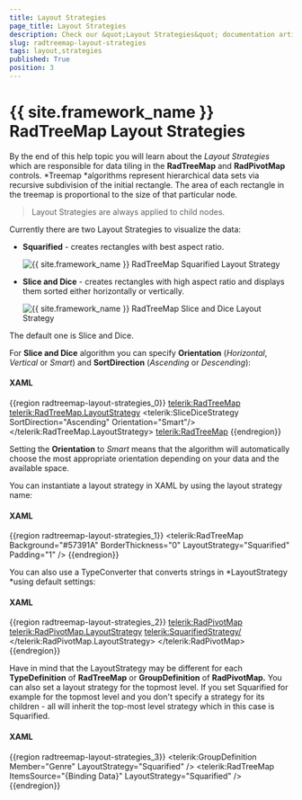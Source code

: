 ```yaml
---
title: Layout Strategies
page_title: Layout Strategies
description: Check our &quot;Layout Strategies&quot; documentation article for the RadTreeMap {{ site.framework_name }} control.
slug: radtreemap-layout-strategies
tags: layout,strategies
published: True
position: 3
---
```


# {{ site.framework_name }} RadTreeMap Layout Strategies

By the end of this help topic you will learn about the *Layout Strategies* which are responsible for data tiling in the __RadTreeMap__ and __RadPivotMap__ controls.
*Treemap *algorithms represent hierarchical data sets via recursive subdivision of the initial rectangle. The area of each rectangle in the treemap is proportional to the size of that particular node.

>Layout Strategies are always applied to child nodes.

Currently there are two Layout Strategies to visualize the data:

* __Squarified__ - creates rectangles with best aspect ratio.

	![{{ site.framework_name }} RadTreeMap Squarified Layout Strategy](images/radtreemap_squarified.PNG) 
	
* __Slice and Dice__ - creates rectangles with high aspect ratio and displays them sorted either horizontally or vertically. 

	![{{ site.framework_name }} RadTreeMap Slice and Dice Layout Strategy](images/radtreemap_slice_and_dice.PNG)

The default one is Slice and Dice.

For __Slice and Dice__ algorithm you can specify __Orientation__ (*Horizontal*, *Vertical* or *Smart*) and __SortDirection__ (*Ascending* or *Descending*):

#### __XAML__

{{region radtreemap-layout-strategies_0}}
	<telerik:RadTreeMap>
	   <telerik:RadTreeMap.LayoutStrategy>
	      <telerik:SliceDiceStrategy SortDirection="Ascending" Orientation="Smart"/>
	  </telerik:RadTreeMap.LayoutStrategy>
	<telerik:RadTreeMap>
{{endregion}}

Setting the __Orientation__ to *Smart* means that the algorithm will automatically choose the most appropriate orientation depending on your data and the available space.

You can instantiate a layout strategy in XAML by using the layout strategy name:

#### __XAML__

{{region radtreemap-layout-strategies_1}}
	<telerik:RadTreeMap Background="#57391A" BorderThickness="0"
	LayoutStrategy="Squarified" Padding="1" />
{{endregion}}

You can also use a TypeConverter that converts strings in *LayoutStrategy *using default settings:

#### __XAML__

{{region radtreemap-layout-strategies_2}}
	<telerik:RadPivotMap>
	    <telerik:RadPivotMap.LayoutStrategy>
	      <telerik:SquarifiedStrategy/>
	    </telerik:RadPivotMap.LayoutStrategy>
	</telerik:RadPivotMap>
{{endregion}}

Have in mind that the LayoutStrategy may be different for each __TypeDefinition__ of __RadTreeMap__ or __GroupDefinition__ of __RadPivotMap.__ You can also set a layout strategy for the topmost level. If you set Squarified for example for the topmost level and you don't specify a strategy for its children - all will inherit the top-most level strategy which in this case is Squarified.

#### __XAML__

{{region radtreemap-layout-strategies_3}}
	<telerik:GroupDefinition Member="Genre" LayoutStrategy="Squarified" />
	<telerik:RadTreeMap ItemsSource="{Binding Data}" LayoutStrategy="Squarified" />
{{endregion}}